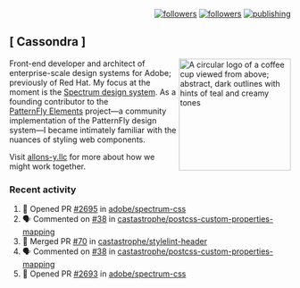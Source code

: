 <p align="right"><a rel="me" href="https://front-end.social/@castastrophe">
    <img alt="followers" title="Follow me on Mastodon" src="https://img.shields.io/mastodon/follow/109297102751309835?domain=https%3A%2F%2Ffront-end.social&label=Follow&logo=mastodon&logoColor=white&style=for-the-badge&labelColor=008080&color=006969"/></a>
  <a href="https://codepen.io/castastrophe/">
    <img alt="followers" title="Follow me on CodePen" src="https://img.shields.io/badge/23-1?color=640464&labelColor=7c007c&style=for-the-badge&logo=codepen&label=Follow"/></a>
<a href="https://castastrophe.medium.com/">
    <img alt="publishing" title="View articles on Medium" src="https://img.shields.io/badge/107-1?color=666&labelColor=444&label=subscribe&logo=medium&logoColor=white&style=for-the-badge"/></a>
</p>

## [&nbsp;Cassondra&nbsp;]

<img align="right" src="https://github-production-user-asset-6210df.s3.amazonaws.com/1840295/253016758-ba468774-1cd3-42c2-8f43-947b5eeb5edf.png" height="200" alt="A circular logo of a coffee cup viewed from above; abstract, dark outlines with hints of teal and creamy tones">

Front-end developer and architect of enterprise-scale design systems for Adobe; previously of Red Hat. My focus at the moment is the [Spectrum design system](https://github.com/adobe/spectrum-css). As a founding contributor to the [PatternFly&nbsp;Elements](https://github.com/patternfly/patternfly-elements) project&mdash;a community implementation of the PatternFly design system&mdash;I became intimately familiar with the nuances of styling web components.

Visit [allons-y.llc](http://allons-y.llc/) for more about how we might work together.

### Recent activity

<!--START_SECTION:activity-->
1. 💪 Opened PR [#2695](https://github.com/adobe/spectrum-css/pull/2695) in [adobe/spectrum-css](https://github.com/adobe/spectrum-css)
2. 🗣 Commented on [#38](https://github.com/castastrophe/postcss-custom-properties-mapping/pull/38#issuecomment-2075298631) in [castastrophe/postcss-custom-properties-mapping](https://github.com/castastrophe/postcss-custom-properties-mapping)
3. 🎉 Merged PR [#70](https://github.com/castastrophe/stylelint-header/pull/70) in [castastrophe/stylelint-header](https://github.com/castastrophe/stylelint-header)
4. 🗣 Commented on [#38](https://github.com/castastrophe/postcss-custom-properties-mapping/pull/38#issuecomment-2075294815) in [castastrophe/postcss-custom-properties-mapping](https://github.com/castastrophe/postcss-custom-properties-mapping)
5. 💪 Opened PR [#2693](https://github.com/adobe/spectrum-css/pull/2693) in [adobe/spectrum-css](https://github.com/adobe/spectrum-css)
<!--END_SECTION:activity-->
